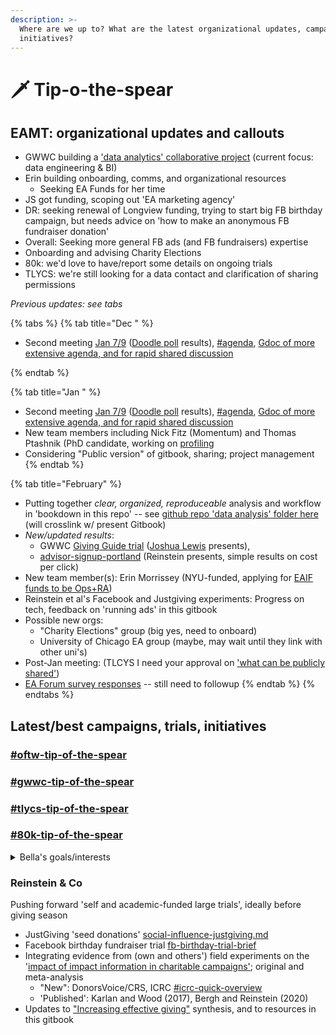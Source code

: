 ```yaml
---
description: >-
  Where are we up to? What are the latest organizational updates, campaigns, and
  initiatives?
---
```


# 🗡 Tip-o-the-spear

## EAMT: organizational updates and callouts

* GWWC building a ['data analytics' collaborative project](https://www.notion.so/15011d6c7e86496994946e4ea64e4a44?v=1ddb3ea8f788458d95e062dfde1aa99e) (current focus: data engineering & BI)
* Erin building onboarding, comms, and organizational resources
  * Seeking EA Funds for her time &#x20;
* JS got funding, scoping out 'EA marketing agency'
* DR: seeking renewal of Longview funding, trying to start big FB birthday campaign, but needs advice on 'how to make an anonymous FB fundraiser donation'
* Overall: Seeking more general FB ads (and FB fundraisers) expertise&#x20;
* Onboarding and advising Charity Elections
* 80k: we'd love to have/report some details on ongoing trials
* TLYCS: we're still looking for a data contact and clarification of sharing permissions



_Previous updates: see tabs_

{% tabs %}
{% tab title="Dec " %}
* Second meeting [Jan 7/9](tip-o-the-spear.md#planned-meeting-s-for-early-january) ([Doodle poll](https://doodle.com/poll/zbkiiikfia99bbtc) results), [#agenda](tip-o-the-spear.md#agenda "mention"), [Gdoc of more extensive agenda, and for rapid shared discussion](https://docs.google.com/document/d/1WCvQq7HEHDzJ\_DcvejzM9Y67hFr9UHYaBXVY260Dlj4/edit#)


{% endtab %}

{% tab title="Jan " %}
* Second meeting [Jan 7/9](tip-o-the-spear.md#planned-meeting-s-for-early-january) ([Doodle poll](https://doodle.com/poll/zbkiiikfia99bbtc) results), [#agenda](tip-o-the-spear.md#agenda "mention"), [Gdoc of more extensive agenda, and for rapid shared discussion](https://docs.google.com/document/d/1WCvQq7HEHDzJ\_DcvejzM9Y67hFr9UHYaBXVY260Dlj4/edit#)
* New team members including Nick Fitz (Momentum) and Thomas Ptashnik (PhD candidate, working on [profiling](core-knowledge-base/profiling/ "mention")
* Considering "Public version" of gitbook, sharing; project management
{% endtab %}

{% tab title="February" %}


* Putting together _clear, organized, reproduceable_ analysis and workflow in 'bookdown in this repo' -- see [github repo 'data analysis' folder here](https://github.com/daaronr/effective\_giving\_market\_testing/tree/main/data\_analysis) (will crosslink w/ present Gitbook)
* _New/updated results_:
  * GWWC [Giving Guide trial](contexts-and-environments-for-testing/gwwc/giving-guides-+/) ([Joshua Lewis](https://app.gitbook.com/u/S0eUK2viBvheJQEdiOEkuksOpOu2 "mention") presents),
  * [advisor-signup-portland](contexts-and-environments-for-testing/tlycs/advisor-signup-portland/ "mention") (Reinstein presents, simple results on cost per click)
* New team member(s): Erin Morrissey (NYU-funded, applying for [EAIF funds to be Ops+RA](https://docs.google.com/document/d/1aLiwVnV724ggnS6zSCRixb7stVGOcCosdqdYo0BojL4/edit))
* Reinstein et al's Facebook and Justgiving experiments: Progress on tech, feedback on 'running ads' in this gitbook
* Possible new orgs:
  * "Charity Elections" group (big yes, need to onboard)
  * University of Chicago EA group (maybe, may wait until they link with other uni's)
* Post-Jan meeting: (TLCYS I need your approval on ['what can be publicly shared'](https://docs.google.com/document/d/1WCvQq7HEHDzJ\_DcvejzM9Y67hFr9UHYaBXVY260Dlj4/edit#heading=h.cg90o34wlpye))
* [EA Forum survey responses](https://airtable.com/shrzLOHLVfB2hW7TV) -- still need to followup
{% endtab %}
{% endtabs %}

## Latest/best campaigns, trials, initiatives

### [#oftw-tip-of-the-spear](contexts-and-environments-for-testing/one-for-the-world/#oftw-tip-of-the-spear "mention")

### [#gwwc-tip-of-the-spear](contexts-and-environments-for-testing/gwwc/#gwwc-tip-of-the-spear "mention")

### [#tlycs-tip-of-the-spear](contexts-and-environments-for-testing/tlycs/#tlycs-tip-of-the-spear "mention")

### [#80k-tip-of-the-spear](contexts-and-environments-for-testing/80000-hours/#80k-tip-of-the-spear "mention")



<details>

<summary>Bella's goals/interests</summary>

* optimize WoM channels, referral campaign

<!---->

* sponsorships (sponsor a podcast, youtube)
* 80k and Tim Ferris (a bit confounded with different CtA) ..

</details>

### Reinstein & Co

Pushing forward 'self and academic-funded large trials', ideally before giving season

* JustGiving 'seed donations' [social-influence-justgiving.md](contexts-and-environments-for-testing/charities-fundraisers-and-impact-information/social-influence-justgiving.md "mention")
* Facebook birthday fundraiser trial [fb-birthday-trial-brief](contexts-and-environments-for-testing/fb-birthday-trial-brief/ "mention")
* Integrating evidence from (own and others') field experiments on the '[impact of impact information in charitable campaigns'](https://daaronr.github.io/dualprocess/index.html); original and meta-analysis
  * "New": DonorsVoice/CRS, ICRC [#icrc-quick-overview](contexts-and-environments-for-testing/charities-fundraisers-and-impact-information/icrc-quick-overview-+.md#icrc-quick-overview "mention")
  * 'Published': Karlan and Wood (2017), Bergh and Reinstein (2020)
* Updates to ["Increasing effective giving"](https://daaronr.github.io/ea\_giving\_barriers/index.html) synthesis, and to resources in this gitbook

